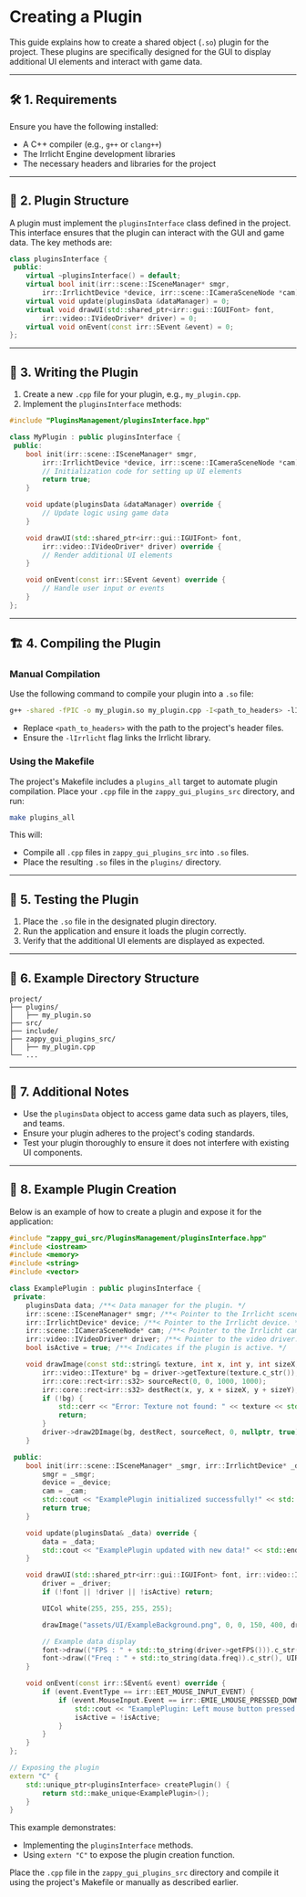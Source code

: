 # Creating a Plugin

This guide explains how to create a shared object (`.so`) plugin for the project. These plugins are specifically designed for the GUI to display additional UI elements and interact with game data.

---

## 🛠️ 1. Requirements

Ensure you have the following installed:
- A C++ compiler (e.g., `g++` or `clang++`)
- The Irrlicht Engine development libraries
- The necessary headers and libraries for the project

---

## 📄 2. Plugin Structure

A plugin must implement the `pluginsInterface` class defined in the project. This interface ensures that the plugin can interact with the GUI and game data. The key methods are:

```cpp
class pluginsInterface {
 public:
    virtual ~pluginsInterface() = default;
    virtual bool init(irr::scene::ISceneManager* smgr,
        irr::IrrlichtDevice *device, irr::scene::ICameraSceneNode *cam) = 0;
    virtual void update(pluginsData &dataManager) = 0;
    virtual void drawUI(std::shared_ptr<irr::gui::IGUIFont> font,
        irr::video::IVideoDriver* driver) = 0;
    virtual void onEvent(const irr::SEvent &event) = 0;
};
```

---

## 📝 3. Writing the Plugin

1. Create a new `.cpp` file for your plugin, e.g., `my_plugin.cpp`.
2. Implement the `pluginsInterface` methods:

```cpp
#include "PluginsManagement/pluginsInterface.hpp"

class MyPlugin : public pluginsInterface {
 public:
    bool init(irr::scene::ISceneManager* smgr,
        irr::IrrlichtDevice *device, irr::scene::ICameraSceneNode *cam) override {
        // Initialization code for setting up UI elements
        return true;
    }

    void update(pluginsData &dataManager) override {
        // Update logic using game data
    }

    void drawUI(std::shared_ptr<irr::gui::IGUIFont> font,
        irr::video::IVideoDriver* driver) override {
        // Render additional UI elements
    }

    void onEvent(const irr::SEvent &event) override {
        // Handle user input or events
    }
};
```

---

## 🏗️ 4. Compiling the Plugin

### Manual Compilation

Use the following command to compile your plugin into a `.so` file:

```bash
g++ -shared -fPIC -o my_plugin.so my_plugin.cpp -I<path_to_headers> -lIrrlicht
```

- Replace `<path_to_headers>` with the path to the project's header files.
- Ensure the `-lIrrlicht` flag links the Irrlicht library.

### Using the Makefile

The project's Makefile includes a `plugins_all` target to automate plugin compilation. Place your `.cpp` file in the `zappy_gui_plugins_src` directory, and run:

```bash
make plugins_all
```

This will:
- Compile all `.cpp` files in `zappy_gui_plugins_src` into `.so` files.
- Place the resulting `.so` files in the `plugins/` directory.

---

## 🧪 5. Testing the Plugin

1. Place the `.so` file in the designated plugin directory.
2. Run the application and ensure it loads the plugin correctly.
3. Verify that the additional UI elements are displayed as expected.

---

## 📂 6. Example Directory Structure

```
project/
├── plugins/
│   ├── my_plugin.so
├── src/
├── include/
├── zappy_gui_plugins_src/
│   ├── my_plugin.cpp
└── ...
```

---

## 🔗 7. Additional Notes

- Use the `pluginsData` object to access game data such as players, tiles, and teams.
- Ensure your plugin adheres to the project's coding standards.
- Test your plugin thoroughly to ensure it does not interfere with existing UI components.

---

## 🧩 8. Example Plugin Creation

Below is an example of how to create a plugin and expose it for the application:

```cpp
#include "zappy_gui_src/PluginsManagement/pluginsInterface.hpp"
#include <iostream>
#include <memory>
#include <string>
#include <vector>

class ExamplePlugin : public pluginsInterface {
 private:
    pluginsData data; /**< Data manager for the plugin. */
    irr::scene::ISceneManager* smgr; /**< Pointer to the Irrlicht scene manager. */
    irr::IrrlichtDevice* device; /**< Pointer to the Irrlicht device. */
    irr::scene::ICameraSceneNode* cam; /**< Pointer to the Irrlicht camera. */
    irr::video::IVideoDriver* driver; /**< Pointer to the video driver. */
    bool isActive = true; /**< Indicates if the plugin is active. */

    void drawImage(const std::string& texture, int x, int y, int sizeX, int sizeY, irr::video::IVideoDriver* driver) {
        irr::video::ITexture* bg = driver->getTexture(texture.c_str());
        irr::core::rect<irr::s32> sourceRect(0, 0, 1000, 1000);
        irr::core::rect<irr::s32> destRect(x, y, x + sizeX, y + sizeY);
        if (!bg) {
            std::cerr << "Error: Texture not found: " << texture << std::endl;
            return;
        }
        driver->draw2DImage(bg, destRect, sourceRect, 0, nullptr, true);
    }

 public:
    bool init(irr::scene::ISceneManager* _smgr, irr::IrrlichtDevice* _device, irr::scene::ICameraSceneNode* _cam) override {
        smgr = _smgr;
        device = _device;
        cam = _cam;
        std::cout << "ExamplePlugin initialized successfully!" << std::endl;
        return true;
    }

    void update(pluginsData& _data) override {
        data = _data;
        std::cout << "ExamplePlugin updated with new data!" << std::endl;
    }

    void drawUI(std::shared_ptr<irr::gui::IGUIFont> font, irr::video::IVideoDriver* _driver) override {
        driver = _driver;
        if (!font || !driver || !isActive) return;

        UICol white(255, 255, 255, 255);

        drawImage("assets/UI/ExampleBackground.png", 0, 0, 150, 400, driver);

        // Example data display
        font->draw(("FPS : " + std::to_string(driver->getFPS())).c_str(), UIRect(30, 30, 300, 50), white);
        font->draw(("Freq : " + std::to_string(data.freq)).c_str(), UIRect(130, 30, 300, 50), white);
    }

    void onEvent(const irr::SEvent& event) override {
        if (event.EventType == irr::EET_MOUSE_INPUT_EVENT) {
            if (event.MouseInput.Event == irr::EMIE_LMOUSE_PRESSED_DOWN) {
                std::cout << "ExamplePlugin: Left mouse button pressed!" << std::endl;
                isActive = !isActive;
            }
        }
    }
};

// Exposing the plugin
extern "C" {
    std::unique_ptr<pluginsInterface> createPlugin() {
        return std::make_unique<ExamplePlugin>();
    }
}

```

This example demonstrates:
- Implementing the `pluginsInterface` methods.
- Using `extern "C"` to expose the plugin creation function.

Place the `.cpp` file in the `zappy_gui_plugins_src` directory and compile it using the project's Makefile or manually as described earlier.
